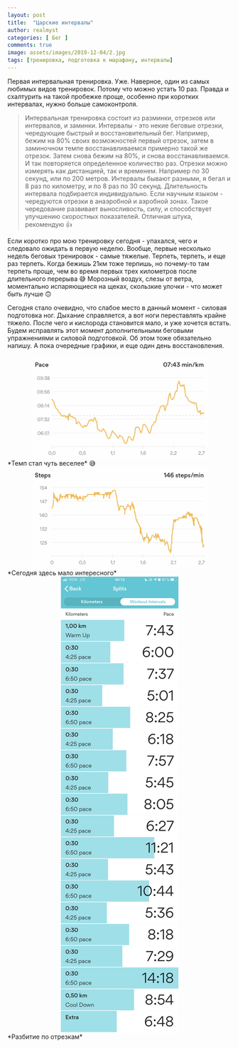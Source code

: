 ```yaml
---
layout: post
title:  "Царские интервалы"
author: realmyst
categories: [ Бег ]
comments: true
image: assets/images/2019-12-04/2.jpg
tags: [тренировка, подготовка к марафону, интервалы]
---
```


Первая интервальная тренировка. Уже. Наверное, один из самых любимых видов тренировок. Потому что можно устать 10 раз. Правда и схалтурить на такой пробежке проще, особенно при коротких интервалах, нужно больше самоконтроля.

> Интервальная тренировка состоит из разминки, отрезков или интервалов, и заминки. Интервалы - это некие беговые отрезки, чередующие быстрый и восстановительный бег. Например, бежим на 80% своих возможностей первый отрезок, затем в заминочном темпе восстанавливаемся примерно такой же отрезок. Затем снова бежим на 80%, и снова восстанавливаемся. И так повторяется определенное количество раз. Отрезки можно измерять как дистанцией, так и временем. Например по 30 секунд, или по 200 метров. Интервалы бывают разными, я бегал и 8 раз по километру, и по 8 раз по 30 секунд. Длительность интервала подбирается индивидуально. Если научным языком - чередуются отрезки в анаэробной и аэробной зонах. Такое чередование развивает выносливость, силу, и способствует улучшению скоростных показателей. Отличная штука, рекомендую 👍

Если коротко про мою тренировку сегодня - упахался, чего и следовало ожидать в первую неделю. Вообще, первые несколько недель беговых тренировок - самые тяжелые. Терпеть, терпеть, и еще раз терпеть. Когда бежишь 21км тоже терпишь, но почему-то там терпеть проще, чем во время первых трех километров после длительного перерыва 😅 Морозный воздух, слезы от ветра, моментально испаряющиеся на щеках, скользкие улочки - что может быть лучше 🙃 

Сегодня стало очевидно, что слабое место в данный момент - силовая подготовка ног. Дыхание справляется, а вот ноги переставлять крайне тяжело. После чего и кислорода становится мало, и уже хочется встать. Будем исправлять этот момент дополнительными беговыми упражнениями и силовой подготовкой. Об этом тоже обязательно напишу. А пока очередные графики, и еще один день восстановления.

<img style="max-width: 400px; display: block; margin: auto;" alt="темп" src="/assets/images/2019-12-04/2.jpg"/>
*Темп стал чуть веселее* 😅

<img style="max-width: 400px; display: block; margin: auto;" alt="шаги" src="/assets/images/2019-12-04/1.jpg"/>
*Сегодня здесь мало интересного*

<img style="max-width: 400px; display: block; margin: auto;" alt="интервалы" src="/assets/images/2019-12-04/intervals.png"/>
*Разбитие по отрезкам*
